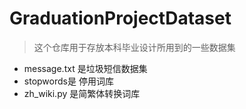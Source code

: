 # GraduationProjectDataset
> 这个仓库用于存放本科毕业设计所用到的一些数据集

- message.txt 是垃圾短信数据集
- stopwords是 停用词库
- zh_wiki.py 是简繁体转换词库